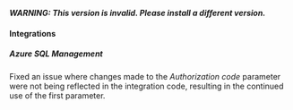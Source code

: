 ***WARNING: This version is invalid. Please install a different version.***

#### Integrations

##### Azure SQL Management

Fixed an issue where changes made to the *Authorization code* parameter were not being reflected in the integration code, resulting in the continued use of the first parameter.
